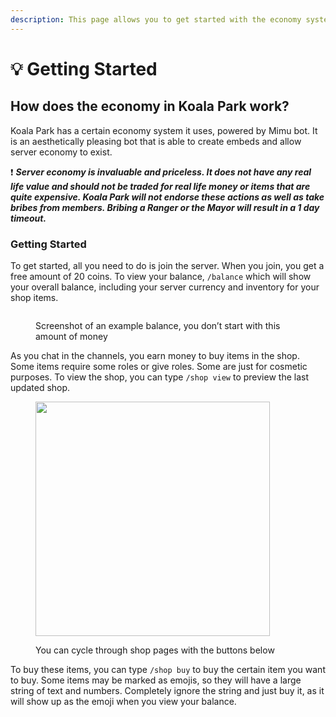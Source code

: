 ```yaml
---
description: This page allows you to get started with the economy system in Koala Park.
---
```


# 💡 Getting Started

## How does the economy in Koala Park work?

Koala Park has a certain economy system it uses, powered by Mimu bot. It is an aesthetically pleasing bot that is able to create embeds and allow server economy to exist.

❗ _**Server economy is invaluable and priceless. It does not have any real life value and should not be traded for real life money or items that are quite expensive. Koala Park will not endorse these actions as well as take bribes from members. Bribing a Ranger or the Mayor will result in a 1 day timeout.**_

### Getting Started

To get started, all you need to do is join the server. When you join, you get a free amount of 20 coins. To view your balance, `/balance` which will show your overall balance, including your server currency and inventory for your shop items.

<figure><img src="https://i.imgur.com/yNIXEum.png" alt=""><figcaption><p>Screenshot of an example balance, you don’t start with this amount of money</p></figcaption></figure>

As you chat in the channels, you earn money to buy items in the shop. Some items require some roles or give roles. Some are just for cosmetic purposes. To view the shop, you can type `/shop view` to preview the last updated shop.

<figure><img src="https://i.imgur.com/9kZ7ZsA.png" alt="" width="375"><figcaption><p>You can cycle through shop pages with the buttons below</p></figcaption></figure>

To buy these items, you can type `/shop buy` to buy the certain item you want to buy. Some items may be marked as emojis, so they will have a large string of text and numbers. Completely ignore the string and just buy it, as it will show up as the emoji when you view your balance.

